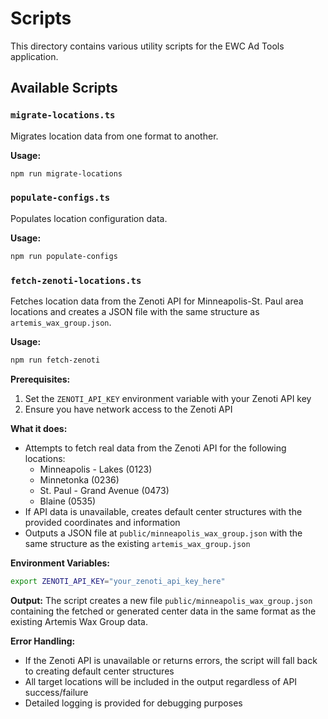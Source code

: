 # Scripts

This directory contains various utility scripts for the EWC Ad Tools application.

## Available Scripts

### `migrate-locations.ts`
Migrates location data from one format to another.

**Usage:**
```bash
npm run migrate-locations
```

### `populate-configs.ts`
Populates location configuration data.

**Usage:**
```bash
npm run populate-configs
```

### `fetch-zenoti-locations.ts`
Fetches location data from the Zenoti API for Minneapolis-St. Paul area locations and creates a JSON file with the same structure as `artemis_wax_group.json`.

**Usage:**
```bash
npm run fetch-zenoti
```

**Prerequisites:**
1. Set the `ZENOTI_API_KEY` environment variable with your Zenoti API key
2. Ensure you have network access to the Zenoti API

**What it does:**
- Attempts to fetch real data from the Zenoti API for the following locations:
  - Minneapolis - Lakes (0123)
  - Minnetonka (0236)
  - St. Paul - Grand Avenue (0473)
  - Blaine (0535)
- If API data is unavailable, creates default center structures with the provided coordinates and information
- Outputs a JSON file at `public/minneapolis_wax_group.json` with the same structure as the existing `artemis_wax_group.json`

**Environment Variables:**
```bash
export ZENOTI_API_KEY="your_zenoti_api_key_here"
```

**Output:**
The script creates a new file `public/minneapolis_wax_group.json` containing the fetched or generated center data in the same format as the existing Artemis Wax Group data.

**Error Handling:**
- If the Zenoti API is unavailable or returns errors, the script will fall back to creating default center structures
- All target locations will be included in the output regardless of API success/failure
- Detailed logging is provided for debugging purposes 